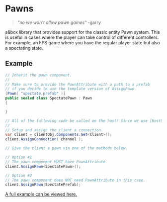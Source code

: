 # Pawns

> _"no we won't allow pawn games"_ -garry

s&box library that provides support for the classic entity Pawn system. This is useful in cases where the player can take control of different controllers. For example, an FPS game where you have the regular player state but also a spectating state.

## Example

```csharp
// Inherit the pawn component.
//
// Make sure to provide the PawnAttribute with a path to a prefab
// if you decide to use the template version of AssignPawn.
[Pawn( "spectate.prefab" )]
public sealed class SpectatePawn : Pawn
{

}
```

```csharp
// All of the following code be called on the host! Since we use [HostSync] internally.
//
// Setup and assign the client a connection.
var client = clientObj.Components.Get<Client>();
client.AssignConnection( channel );

// Give the client a pawn via one of the methods below.

// Option #1
// The pawn component MUST have PawnAttribute.
client.AssignPawn<SpectatePawn>();

// Option #2
// The pawn component does NOT need PawnAttribute in this case.
client.AssignPawn(SpectatePrefab);
```

[A full example can be viewed here.](https://github.com/Small-Fish-Dev/pawns/tree/main/code/Example)

